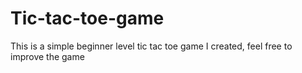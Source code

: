 # Tic-tac-toe-game
This is a simple beginner level tic tac toe game I created, feel free to improve the game 
